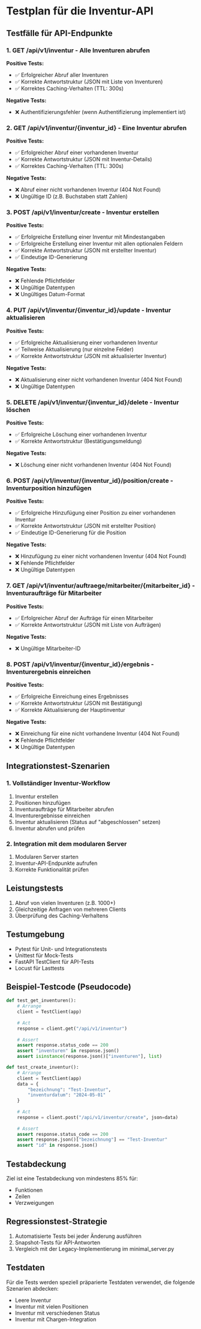 # Testplan für die Inventur-API

## Testfälle für API-Endpunkte

### 1. GET /api/v1/inventur - Alle Inventuren abrufen

**Positive Tests:**
- ✅ Erfolgreicher Abruf aller Inventuren
- ✅ Korrekte Antwortstruktur (JSON mit Liste von Inventuren)
- ✅ Korrektes Caching-Verhalten (TTL: 300s)

**Negative Tests:**
- ❌ Authentifizierungsfehler (wenn Authentifizierung implementiert ist)

### 2. GET /api/v1/inventur/{inventur_id} - Eine Inventur abrufen

**Positive Tests:**
- ✅ Erfolgreicher Abruf einer vorhandenen Inventur
- ✅ Korrekte Antwortstruktur (JSON mit Inventur-Details)
- ✅ Korrektes Caching-Verhalten (TTL: 300s)

**Negative Tests:**
- ❌ Abruf einer nicht vorhandenen Inventur (404 Not Found)
- ❌ Ungültige ID (z.B. Buchstaben statt Zahlen)

### 3. POST /api/v1/inventur/create - Inventur erstellen

**Positive Tests:**
- ✅ Erfolgreiche Erstellung einer Inventur mit Mindestangaben
- ✅ Erfolgreiche Erstellung einer Inventur mit allen optionalen Feldern
- ✅ Korrekte Antwortstruktur (JSON mit erstellter Inventur)
- ✅ Eindeutige ID-Generierung

**Negative Tests:**
- ❌ Fehlende Pflichtfelder
- ❌ Ungültige Datentypen
- ❌ Ungültiges Datum-Format

### 4. PUT /api/v1/inventur/{inventur_id}/update - Inventur aktualisieren

**Positive Tests:**
- ✅ Erfolgreiche Aktualisierung einer vorhandenen Inventur
- ✅ Teilweise Aktualisierung (nur einzelne Felder)
- ✅ Korrekte Antwortstruktur (JSON mit aktualisierter Inventur)

**Negative Tests:**
- ❌ Aktualisierung einer nicht vorhandenen Inventur (404 Not Found)
- ❌ Ungültige Datentypen

### 5. DELETE /api/v1/inventur/{inventur_id}/delete - Inventur löschen

**Positive Tests:**
- ✅ Erfolgreiche Löschung einer vorhandenen Inventur
- ✅ Korrekte Antwortstruktur (Bestätigungsmeldung)

**Negative Tests:**
- ❌ Löschung einer nicht vorhandenen Inventur (404 Not Found)

### 6. POST /api/v1/inventur/{inventur_id}/position/create - Inventurposition hinzufügen

**Positive Tests:**
- ✅ Erfolgreiche Hinzufügung einer Position zu einer vorhandenen Inventur
- ✅ Korrekte Antwortstruktur (JSON mit erstellter Position)
- ✅ Eindeutige ID-Generierung für die Position

**Negative Tests:**
- ❌ Hinzufügung zu einer nicht vorhandenen Inventur (404 Not Found)
- ❌ Fehlende Pflichtfelder
- ❌ Ungültige Datentypen

### 7. GET /api/v1/inventur/auftraege/mitarbeiter/{mitarbeiter_id} - Inventuraufträge für Mitarbeiter

**Positive Tests:**
- ✅ Erfolgreicher Abruf der Aufträge für einen Mitarbeiter
- ✅ Korrekte Antwortstruktur (JSON mit Liste von Aufträgen)

**Negative Tests:**
- ❌ Ungültige Mitarbeiter-ID

### 8. POST /api/v1/inventur/{inventur_id}/ergebnis - Inventurergebnis einreichen

**Positive Tests:**
- ✅ Erfolgreiche Einreichung eines Ergebnisses
- ✅ Korrekte Antwortstruktur (JSON mit Bestätigung)
- ✅ Korrekte Aktualisierung der Hauptinventur

**Negative Tests:**
- ❌ Einreichung für eine nicht vorhandene Inventur (404 Not Found)
- ❌ Fehlende Pflichtfelder
- ❌ Ungültige Datentypen

## Integrationstest-Szenarien

### 1. Vollständiger Inventur-Workflow

1. Inventur erstellen
2. Positionen hinzufügen
3. Inventuraufträge für Mitarbeiter abrufen
4. Inventurergebnisse einreichen
5. Inventur aktualisieren (Status auf "abgeschlossen" setzen)
6. Inventur abrufen und prüfen

### 2. Integration mit dem modularen Server

1. Modularen Server starten
2. Inventur-API-Endpunkte aufrufen
3. Korrekte Funktionalität prüfen

## Leistungstests

1. Abruf von vielen Inventuren (z.B. 1000+)
2. Gleichzeitige Anfragen von mehreren Clients
3. Überprüfung des Caching-Verhaltens

## Testumgebung

- Pytest für Unit- und Integrationstests
- Unittest für Mock-Tests
- FastAPI TestClient für API-Tests
- Locust für Lasttests

## Beispiel-Testcode (Pseudocode)

```python
def test_get_inventuren():
    # Arrange
    client = TestClient(app)
    
    # Act
    response = client.get("/api/v1/inventur")
    
    # Assert
    assert response.status_code == 200
    assert "inventuren" in response.json()
    assert isinstance(response.json()["inventuren"], list)

def test_create_inventur():
    # Arrange
    client = TestClient(app)
    data = {
        "bezeichnung": "Test-Inventur",
        "inventurdatum": "2024-05-01"
    }
    
    # Act
    response = client.post("/api/v1/inventur/create", json=data)
    
    # Assert
    assert response.status_code == 200
    assert response.json()["bezeichnung"] == "Test-Inventur"
    assert "id" in response.json()
```

## Testabdeckung

Ziel ist eine Testabdeckung von mindestens 85% für:
- Funktionen
- Zeilen
- Verzweigungen

## Regressionstest-Strategie

1. Automatisierte Tests bei jeder Änderung ausführen
2. Snapshot-Tests für API-Antworten
3. Vergleich mit der Legacy-Implementierung im minimal_server.py

## Testdaten

Für die Tests werden speziell präparierte Testdaten verwendet, die folgende Szenarien abdecken:
- Leere Inventur
- Inventur mit vielen Positionen
- Inventur mit verschiedenen Status
- Inventur mit Chargen-Integration 